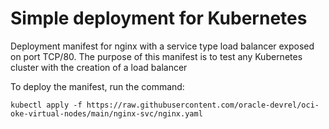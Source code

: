 # Simple deployment for Kubernetes
Deployment manifest for nginx with a service type load balancer exposed on port TCP/80.
The purpose of this manifest is to test any Kubernetes cluster with the creation of a load balancer

To deploy the manifest, run the command:
```
kubectl apply -f https://raw.githubusercontent.com/oracle-devrel/oci-oke-virtual-nodes/main/nginx-svc/nginx.yaml
```

